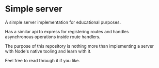 # Simple server

A simple server implementation for educational purposes.

Has a similar api to express for registering routes and handles asynchronous operations inside route handlers.

The purpose of this repository is nothing more than implementing a server with Node's native tooling and learn with it.

Feel free to read through it if you like.
